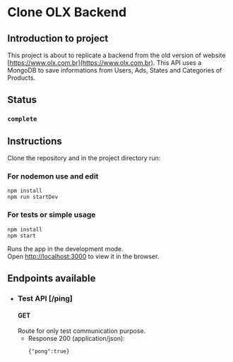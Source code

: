 # Clone OLX Backend

## Introduction to project

This project is about to replicate a backend from the old version of website [https://www.olx.com.br](https://www.olx.com.br). This API uses a MongoDB to save informations from Users, Ads, States and Categories of Products.

## Status 

### `complete`

## Instructions

Clone the repository and in the project directory run:


### For nodemon use and edit

```
npm install
npm run startDev
```


### For tests or simple usage

```
npm install
npm start
```
Runs the app in the development mode.\
Open [http://localhost:3000](http://localhost:3000) to view it in the browser.

## Endpoints available

+ ### Test API [/ping]
  #### GET
  Route for only test communication purpose.
  + Response 200 (application/json):
    ``` 
    {"pong":true}
    ```

